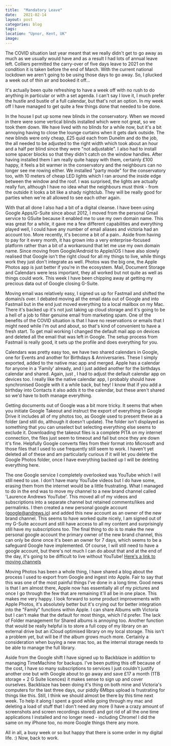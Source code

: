 ```yaml
---
title:  "Mandatory Leave"
date:   2021-02-14
layout: post
categories: blog
tags:
location: "Upnor, Kent, UK"
image:
---
```


The COVID situation last year meant that we really didn't get to go away as much as we usually would have and as a result I had lots of annual leave left. Colliers permitted the carry-over of five days leave to 2021 on the condition it is taken before the end of March. With the current national lockdown we aren't going to be using those days to go away. So, I plucked a week out of thin air and booked it off...

It's actually been quite refreshing to have a week off with no rush to do anything in particular or with a set agenda. I can't say I love it, I much prefer the hustle and bustle of a full calendar, but that's not an option. In my week off I have managed to get quite a few things done that needed to be done.

In the house I put up some new blinds in the conservatory. When we moved in there were some vertical blinds installed which were not great, so we took them down. We have lived with no blinds for a while now, but it's a bit annoying having to close the lounge curtains when it gets dark outside. The new blinds were only cheap, £25 quid each from Dunelm and do the job, the all needed to be adjusted to the right width which took about an hour and a half per blind since they were "not adjustable". I also had to install some spacer blocks so that they didn't catch on the window handles. After having installed them I am really quite happy with them, certainly £100 happy, it feels a bit warmer in the conservatory and the neighbours can no longer see me rowing either. We installed "party mode" for the conservatory too, with 10 meters of cheap LED lights which I ran around the inside edge between the window and the roof. I was surprised, the lights are actually really fun, although I have no idea what the neighbours must think - from the outside it looks a bit like a shady nightclub. They will be really good for parties when we're all allowed to see each other again.

With that all done I also had a bit of a digital cleanse. I have been using Google Apps/G-Suite since about 2012, I moved from the personal Gmail service to GSuite because it enabled me to use my own domain name. This was great for a while, it gave me a few different capabilities and everything played well, I could have any number of email aliases and victoria had an account too. More recently, it's become a bit of a pain.. Aside from having to pay for it every month, it has grown into a very enterprise-focused platform rather than a bit of a workaround that let me use my own domain name. Since moving from Google/Android to Apple/iOS I have also slowly realised that Google isn't the right cloud for all my things to live, while things work they just don't integrate as well. Photos was the big one, the Apple Photos app is just better if you're in the ecosystem. Mail, Document Storage and Calendars were less important, they all worked but not quite as well as things could work. This week I have been chipping away at getting my precious data out of Google closing G-Suite.

Moving email was relatively easy, I signed us up for Fastmail and shifted the domain/s over. I debated moving all the email data out of Google and into Fastmail but in the end just moved everything to a local mailbox on my Mac. There it's backed up it's not just taking up cloud storage and it's going to be a hell of a job to filter genuine email from marketing spam. One of the benefits of the COVID situation is that I have no reservations or emails that I might need while I'm out and about, so that's kind of convenient to have a fresh start. To get mail working I changed the default mail app on devices and deleted all the email that was left in Google. The setup process from Fastmail is really good, it sets up the profile and does everything for you.

Calendars was pretty easy too, we have two shared calendars in Google, one for Events and another for Birthdays & Anniversaries. These I simply exported, added to the native mac app and merged. Apple has a calendar for anyone in a 'Family' already, and I just added another for the birthdays calendar and shared. Again, just , I had to adjust the default calendar app on devices too. I really like the native calendar app, I probably should have synchronised Google with it a while back, but hey! I know that if you add a birthday into Contacts it also adds it to the calendar, but these aren't shared so we'd have to both manage everything.

Getting documents out of Google was a bit more tricky. It seems that when you initiate Google Takeout and instruct the export of everything in Google Drive it includes all of my photos too, as Google used to present these as a folder (and still do, although it doesn't update). The folder isn't displayed as something that you can unselect but selecting everything else seems to exclude it. Downloading the takeout files is a complete PITA on my internet connection, the files just seem to timeout and fail but once they are down it's fine. Helpfully Google converts files from their format into Microsoft and those files that I used to use frequently still seem to work. I haven't yet deleted all of these and am particularly curious if it will let you delete the Google Photos folder, once I have everything backed up I will be deleting everything here.

The one Google service I completely overlooked was YouTube which I will still need to use. I don't have many YouTube videos but I do have some, erasing them from the internet would be a little frustrating. What I managed to do in the end was to move my channel to a new brand channel called 'Laurence Andrews YouTube'. This moved all of my videos and subscriptions into a separate channel but retained comments/likes and permalinks. I then created a new personal google account (google@andrews.io) and added this new account as an owner of the new brand channel. This seems to have worked quite nicely, I am signed out of my G-Suite account and still have access to all my content and surprisingly still have my subscriptions too. The final thing to do is to make the new personal google account the primary owner of the new brand channel, this can only be done once it's been an owner for 7 days, which seems to be a safeguard Google have implemented. Of course, I will still need to have a google account, but there's not much I can do about that and at the end of the day, it's going to be difficult to live without YouTube! [Here's a link to moving channels](https://support.google.com/youtube/answer/3056283?hl=en)

Moving Photos has been a whole thing, I have shared a blog about the process I used to export from Google and ingest into Apple. Fair to say that this was one of the most painful things I've done in a long time. Good news is that I am almost there, Apple now has essentially all of my pictures and once I go through the few that are remaining it'll all be in one place. This makes me very happy. I look forward to some product improvements with Apple Photos, it's absolutely better but it's crying out for better integration into the "Family" functions within Apple. I can share Albums with Victoria but I can't make that the default for most things, which I'd prefer. The lack of Folder management for Shared albums is annoying too. Another function that would be really helpful is to store a full copy of my library on an external drive but an iCloud optimised library on my local storage. This isn't a problem yet, but will be if the album grows much more. Certainly a consideration when buying a new mac too, as the internal storage needs to be able to manage the full library.

Aside from the Google shift I have signed up to Backblaze in addition to managing TimeMachine for backups. I've been putting this off because of the cost, I have so many subscriptions to services I just couldn't justify another one but with Google about to go away and save £17 a month (1TB storage + 2 G Suite licences) it makes sense to sign up and cover ourselves. Backblaze has been doing it's thing on both mine and Victoria's computers for the last three days, our piddly 6Mbps upload is frustrating for things like this. Still, I think we should almost be there by this time next week. To help it along I spent a good while going through my mac and deleting a load of stuff that I don't need any more (I have a crazy amount of screenshots and screen recordings stored) and got rid of all the one time applications I installed and no longer need - including Chrome! I did the same on my iPhone too, no more Google things there any more.

All in all, a busy week or so but happy that there is some order in my digital life. :) Now, back to work.
